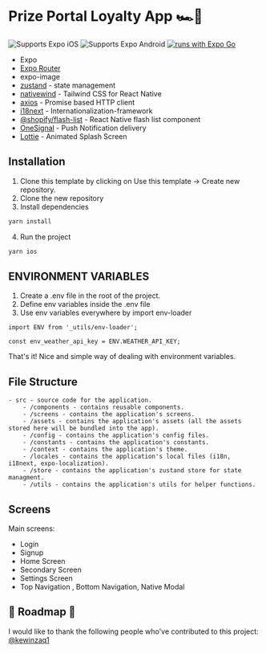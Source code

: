 
# Prize Portal Loyalty App 🏎️📱

![Supports Expo iOS](https://img.shields.io/badge/iOS-4630EB.svg?style=flat-square&logo=APPLE&labelColor=999999&logoColor=fff)
![Supports Expo Android](https://img.shields.io/badge/Android-4630EB.svg?style=flat-square&logo=ANDROID&labelColor=A4C639&logoColor=fff)
[![runs with Expo Go](https://img.shields.io/badge/Runs%20with%20Expo%20Go-4630EB.svg?style=flat-square&logo=EXPO&labelColor=f3f3f3&logoColor=000)](https://expo.dev/client)


- Expo
- [Expo Router](https://expo.github.io/router)
- expo-image
- [zustand](https://github.com/pmndrs/zustand) - state management
- [nativewind](https://nativewind.io/) - Tailwind CSS for React Native
- [axios](https://axios-http.com/) - Promise based HTTP client
- [i18next](https://www.i18next.com/) - Internationalization-framework
- [@shopify/flash-list](https://github.com/Shopify/flash-list) - React Native flash list component
- [OneSignal](https://onesignal.com/) - Push Notification delivery
- [Lottie](https://lottiefiles.com/) - Animated Splash Screen

## Installation

1. Clone this template by clicking on Use this template -> Create new repository.
2. Clone the new repository
3. Install dependencies	
```bash
yarn install
```
4. Run the project
```bash
yarn ios
```

## ENVIRONMENT VARIABLES
1. Create a .env file in the root of the project.
2. Define env variables inside the .env file
3. Use env variables everywhere by import env-loader

`import ENV from '_utils/env-loader';`

`const env_weather_api_key = ENV.WEATHER_API_KEY;`

That's it! Nice and simple way of dealing with environment variables.

## File Structure

```shell
- src - source code for the application.
	- /components - contains reusable components.
	- /screens - contains the application's screens.
	- /assets - contains the application's assets (all the assets stored here will be bundled into the app).
	- /config - contains the application's config files.
	- /constants - contains the application's constants.
	- /context - contains the application's theme.
	- /locales - contains the application's local files (i18n, i18next, expo-localization).
	- /store - contains the application's zustand store for state managment.
	- /utils - contains the application's utils for helper functions.

```

## Screens

Main screens:

- Login
- Signup
- Home Screen
- Secondary Screen
- Settings Screen
- Top Navigation , Bottom Navigation, Native Modal


## 🚧 Roadmap 🚧

I would like to thank the following people who've contributed to this project:
 [@kewinzaq1](https://github.com/kewinzaq1)
